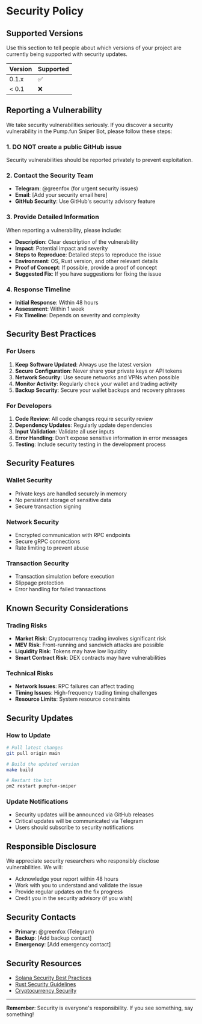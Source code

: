 # Security Policy

## Supported Versions

Use this section to tell people about which versions of your project are currently being supported with security updates.

| Version | Supported          |
| ------- | ------------------ |
| 0.1.x   | :white_check_mark: |
| < 0.1   | :x:                |

## Reporting a Vulnerability

We take security vulnerabilities seriously. If you discover a security vulnerability in the Pump.fun Sniper Bot, please follow these steps:

### 1. **DO NOT** create a public GitHub issue
Security vulnerabilities should be reported privately to prevent exploitation.

### 2. Contact the Security Team
- **Telegram**: @greenfox (for urgent security issues)
- **Email**: [Add your security email here]
- **GitHub Security**: Use GitHub's security advisory feature

### 3. Provide Detailed Information
When reporting a vulnerability, please include:

- **Description**: Clear description of the vulnerability
- **Impact**: Potential impact and severity
- **Steps to Reproduce**: Detailed steps to reproduce the issue
- **Environment**: OS, Rust version, and other relevant details
- **Proof of Concept**: If possible, provide a proof of concept
- **Suggested Fix**: If you have suggestions for fixing the issue

### 4. Response Timeline
- **Initial Response**: Within 48 hours
- **Assessment**: Within 1 week
- **Fix Timeline**: Depends on severity and complexity

## Security Best Practices

### For Users
1. **Keep Software Updated**: Always use the latest version
2. **Secure Configuration**: Never share your private keys or API tokens
3. **Network Security**: Use secure networks and VPNs when possible
4. **Monitor Activity**: Regularly check your wallet and trading activity
5. **Backup Security**: Secure your wallet backups and recovery phrases

### For Developers
1. **Code Review**: All code changes require security review
2. **Dependency Updates**: Regularly update dependencies
3. **Input Validation**: Validate all user inputs
4. **Error Handling**: Don't expose sensitive information in error messages
5. **Testing**: Include security testing in the development process

## Security Features

### Wallet Security
- Private keys are handled securely in memory
- No persistent storage of sensitive data
- Secure transaction signing

### Network Security
- Encrypted communication with RPC endpoints
- Secure gRPC connections
- Rate limiting to prevent abuse

### Transaction Security
- Transaction simulation before execution
- Slippage protection
- Error handling for failed transactions

## Known Security Considerations

### Trading Risks
- **Market Risk**: Cryptocurrency trading involves significant risk
- **MEV Risk**: Front-running and sandwich attacks are possible
- **Liquidity Risk**: Tokens may have low liquidity
- **Smart Contract Risk**: DEX contracts may have vulnerabilities

### Technical Risks
- **Network Issues**: RPC failures can affect trading
- **Timing Issues**: High-frequency trading timing challenges
- **Resource Limits**: System resource constraints

## Security Updates

### How to Update
```bash
# Pull latest changes
git pull origin main

# Build the updated version
make build

# Restart the bot
pm2 restart pumpfun-sniper
```

### Update Notifications
- Security updates will be announced via GitHub releases
- Critical updates will be communicated via Telegram
- Users should subscribe to security notifications

## Responsible Disclosure

We appreciate security researchers who responsibly disclose vulnerabilities. We will:

- Acknowledge your report within 48 hours
- Work with you to understand and validate the issue
- Provide regular updates on the fix progress
- Credit you in the security advisory (if you wish)

## Security Contacts

- **Primary**: @greenfox (Telegram)
- **Backup**: [Add backup contact]
- **Emergency**: [Add emergency contact]

## Security Resources

- [Solana Security Best Practices](https://docs.solana.com/developing/security)
- [Rust Security Guidelines](https://doc.rust-lang.org/book/ch00-00-introduction.html)
- [Cryptocurrency Security](https://bitcoin.org/en/secure-your-wallet)

---

**Remember**: Security is everyone's responsibility. If you see something, say something!